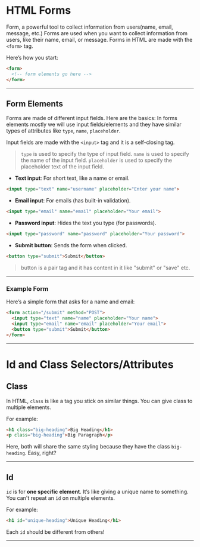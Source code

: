 # HTML Forms
Form, a powerful tool to collect information from users(name, email, message, etc.)
Forms are used when you want to collect information from users, like their name, email, or message. Forms in HTML are made with the `<form>` tag.

Here’s how you start:

```html
<form>
  <!-- form elements go here -->
</form>
```
---

## Form Elements

Forms are made of different input fields. Here are the basics:
In forms elements mostly we will use input fields/elements and they have similar types of attributes like `type`, `name`, `placeholder`.

Input fields are made with the `<input>` tag and it is a self-closing tag.

> `type` is used to specify the type of input field.
> `name` is used to specify the name of the input field.
> `placeholder` is used to specify the placeholder text of the input field.

* **Text input**: For short text, like a name or email.

```html
<input type="text" name="username" placeholder="Enter your name">
```

* **Email input**: For emails (has built-in validation).

```html
<input type="email" name="email" placeholder="Your email">
```

* **Password input**: Hides the text you type (for passwords).

```html
<input type="password" name="password" placeholder="Your password">
```

* **Submit button**: Sends the form when clicked.

```html
<button type="submit">Submit</button>
```
> button is a pair tag and it has content in it like "submit" or "save" etc.

---

### Example Form

Here’s a simple form that asks for a name and email:

```html
<form action="/submit" method="POST">
  <input type="text" name="name" placeholder="Your name">
  <input type="email" name="email" placeholder="Your email">
  <button type="submit">Submit</button>
</form>
```

---

# Id and Class Selectors/Attributes

## Class

In HTML, `class` is like a tag you stick on similar things. You can give class to multiple elements.

For example:
```html
<h1 class="big-heading">Big Heading</h1>
<p class="big-heading">Big Paragraph</p>
```

Here, both will share the same styling because they have the class `big-heading`. Easy, right?

---

## Id

`id` is for **one specific element**. It’s like giving a unique name to something. You can't repeat an `id` on multiple elements.

For example:

```html
<h1 id="unique-heading">Unique Heading</h1>
```

Each `id` should be different from others!

---